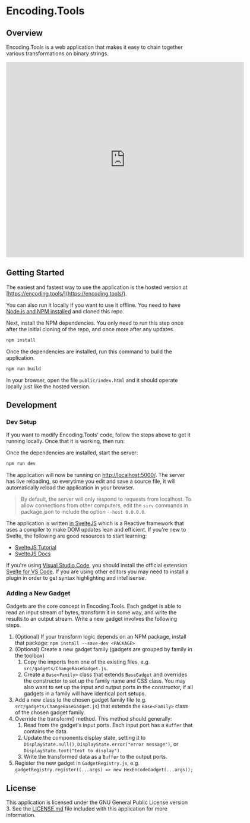 # Encoding.Tools

## Overview

Encoding.Tools is a web application that makes it easy to chain together various
transformations on binary strings.

<iframe src="https://player.vimeo.com/video/660256549?h=b19e017bd4" width="640" height="526" frameborder="0" allow="autoplay; fullscreen; picture-in-picture" allowfullscreen></iframe>

## Getting Started

The easiest and fastest way to use the application is the hosted version at
[https://encoding.tools/](https://encoding.tools/).

You can also run it locally if you want to use it offline. You need to have [Node.js and
NPM installed](https://docs.npmjs.com/downloading-and-installing-node-js-and-npm) and
cloned this repo.

Next, install the NPM dependencies. You only need to run this step once after the
initial cloning of the repo, and once more after any updates.

```bash
npm install
```

Once the dependencies are installed, run this command to build the application.

```bash
npm run build
```

In your browser, open the file `public/index.html` and it should operate locally just
like the hosted version.

## Development

### Dev Setup
If you want to modify Encoding.Tools' code, follow the steps above to get it running
locally. Once that it is working, then run:

Once the dependencies are installed, start the server:

```bash
npm run dev
```

The application will now be running on [http://localhost:5000/](http://localhost:5000/).
The server has live reloading, so everytime you edit and save a source file, it will
automatically reload the application in your browser.

> By default, the server will only respond to requests from localhost. To allow
> connections from other computers, edit the `sirv` commands in package.json to include
> the option `--host 0.0.0.0`.

The application is written [in SvelteJS](https://svelte.dev/) which is a Reactive
framework that uses a compiler to make DOM updates lean and efficient. If you're new to
Svelte, the following are good resources to start learning:

* [SvelteJS Tutorial](https://svelte.dev/tutorial/basics)
* [SvelteJS Docs](https://svelte.dev/docs)

If you're using [Visual Studio Code](https://code.visualstudio.com/), you should install
the official extension [Svelte for VS
Code](https://marketplace.visualstudio.com/items?itemName=svelte.svelte-vscode). If you
are using other editors you may need to install a plugin in order to get syntax
highlighting and intellisense.

### Adding a New Gadget

Gadgets are the core concept in Encoding.Tools. Each gadget is able to read an input
stream of bytes, transform it in some way, and write the results to an output stream.
Write a new gadget involves the following steps.

1. (Optional) If your transform logic depends on an NPM package, install that package:
   `npm install --save-dev <PACKAGE>`
2. (Optional) Create a new gadget family (gadgets are grouped by family in the toolbox)
    1. Copy the imports from one of the existing files, e.g.
       `src/gadgets/ChangeBaseGadget.js`.
    2. Create a `Base<Family>` class that extends `BaseGadget` and overrides the
       constructor to set up the family name and CSS class. You may also want to set up
       the input and output ports in the constructor, if all gadgets in a family will
       have identical port setups.
3. Add a new class to the chosen gadget family file (e.g.
   `src/gadgets/ChangeBaseGadget.js`) that extends the `Base<Family>` class of the
   chosen gadget family.
4. Override the transform() method. This method should generally:
    1. Read from the gadget's input ports. Each input port has a `Buffer` that contains
       the data.
    2. Update the components display state, setting it to `DisplayState.null()`,
       `DisplayState.error("error message")`, or `DisplayState.text("text to display")`.
    3. Write the transformed data as a `Buffer` to the output ports.
5. Register the new gadget in `GadgetRegistry.js`, e.g. `gadgetRegistry.register((...args) => new HexEncodeGadget(...args));`

## License

This application is licensed under the GNU General Public License version 3. See the
[LICENSE.md](LICENSE.md) file included with this application for more information.
